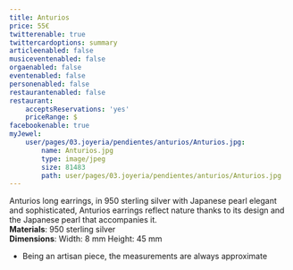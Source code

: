 ```yaml
---
title: Anturios
price: 55€
twitterenable: true
twittercardoptions: summary
articleenabled: false
musiceventenabled: false
orgaenabled: false
eventenabled: false
personenabled: false
restaurantenabled: false
restaurant:
    acceptsReservations: 'yes'
    priceRange: $
facebookenable: true
myJewel:
    user/pages/03.joyeria/pendientes/anturios/Anturios.jpg:
        name: Anturios.jpg
        type: image/jpeg
        size: 81483
        path: user/pages/03.joyeria/pendientes/anturios/Anturios.jpg
---
```


Anturios long earrings, in 950 sterling silver with Japanese pearl
elegant and sophisticated, Anturios earrings reflect nature thanks to its design and the Japanese pearl that accompanies it.</br>
**Materials**: 950 sterling silver</br>
**Dimensions**: Width: 8 mm Height: 45 mm</br>
* Being an artisan piece, the measurements are always approximate